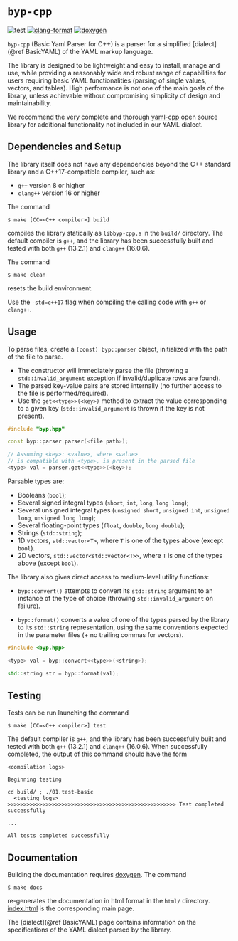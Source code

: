 # `byp-cpp`

![test](https://img.shields.io/badge/Tests-Passing-32CD32)
[![clang-format](https://img.shields.io/badge/code%20style-clang--format-blue)](https://clang.llvm.org/docs/ClangFormat.html)
[![doxygen](https://img.shields.io/badge/documentation-doxygen-blue)](https://www.doxygen.nl/)


`byp-cpp` (Basic Yaml Parser for C++) is a parser for a
simplified [dialect](@ref BasicYAML) of the YAML markup
language.

The library is designed to be lightweight and easy to
install, manage and use, while providing a reasonably
wide and robust range of capabilities for users requiring
basic YAML functionalities (parsing of single values,
vectors, and tables). High performance is not one of the
main goals of the library, unless achievable without
compromising simplicity of design and maintainability.

We recommend the very complete and thorough
[yaml-cpp](https://github.com/jbeder/yaml-cpp) open
source library for additional functionality not included
in our YAML dialect.




## Dependencies and Setup

The library itself does not have any dependencies beyond
the C++ standard library and a C++17-compatible compiler,
such as:

- `g++` version 8 or higher
- `clang++` version 16 or higher

The command

```
$ make [CC=<C++ compiler>] build
```

compiles the library statically as `libbyp-cpp.a` in the
`build/` directory. The default compiler is `g++`, and
the library has been successfully built and tested with
both `g++` (13.2.1) and `clang++` (16.0.6).

The command

```
$ make clean
```

resets the build environment.

Use the `-std=c++17` flag when compiling the calling code
with `g++` or `clang++`.




## Usage

To parse files, create a `(const) byp::parser` object,
initialized with the path of the file to parse.

- The constructor will immediately parse the file
  (throwing a `std::invalid_argument` exception if
  invalid/duplicate rows are found).
- The parsed key-value pairs are stored internally (no
  further access to the file is performed/required).
- Use the `get<<type>>(<key>)` method to extract the
  value corresponding to a given key
  (`std::invalid_argument` is thrown if the key is not
  present).

```cpp
#include "byp.hpp"

const byp::parser parser(<file path>);

// Assuming <key>: <value>, where <value>
// is compatible with <type>, is present in the parsed file
<type> val = parser.get<<type>>(<key>);
```

Parsable types are:

- Booleans (`bool`);
- Several signed integral types (`short`, `int`, `long`,
  `long long`);
- Several unsigned integral types (`unsigned short`,
  `unsigned int`, `unsigned long`, `unsigned long long`);
- Several floating-point types (`float`, `double`, `long
  double`);
- Strings (`std::string`);
- 1D vectors, `std::vector<T>`, where `T` is one of the
  types above (except `bool`).
- 2D vectors, `std::vector<std::vector<T>>`, where `T` is
  one of the types above (except `bool`).

The library also gives direct access to medium-level
utility functions:

- `byp::convert()` attempts to convert its `std::string`
  argument to an instance of the type of choice (throwing
  `std::invalid_argument` on failure).

- `byp::format()` converts a value of one of the types
  parsed by the library to its `std::string`
  representation, using the same conventions expected in
  the parameter files (+ no trailing commas for vectors).

```cpp
#include <byp.hpp>

<type> val = byp::convert<<type>>(<string>);

std::string str = byp::format(val);
```




## Testing

Tests can be run launching the command

```
$ make [CC=<C++ compiler>] test
```

The default compiler is `g++`, and the library has been
successfully built and tested with both `g++` (13.2.1)
and `clang++` (16.0.6). When successfully completed, the
output of this command should have the form

```
<compilation logs>

Beginning testing

cd build/ ; ./01.test-basic
  <testing logs>
>>>>>>>>>>>>>>>>>>>>>>>>>>>>>>>>>>>>>>>>>>>>>>>>>>>>> Test completed successfully

...

All tests completed successfully
```




## Documentation

Building the documentation requires
[doxygen](https://www.doxygen.nl/). The command

```
$ make docs
```

re-generates the documentation in html format in the
`html/` directory. [index.html](html/index.html) is the
corresponding main page.

The [dialect](@ref BasicYAML) page contains information
on the specifications of the YAML dialect parsed by the
library.
